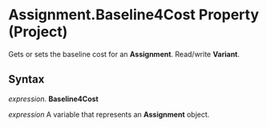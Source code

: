 
# Assignment.Baseline4Cost Property (Project)

Gets or sets the baseline cost for an  **Assignment**. Read/write **Variant**.


## Syntax

 _expression_. **Baseline4Cost**

 _expression_ A variable that represents an **Assignment** object.


